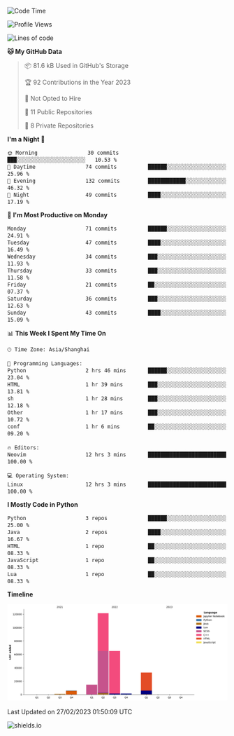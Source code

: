 <!--START_SECTION:waka-->
![Code Time](http://img.shields.io/badge/Code%20Time-200%20hrs%2036%20mins-blue)

![Profile Views](http://img.shields.io/badge/Profile%20Views-6-blue)

![Lines of code](https://img.shields.io/badge/From%20Hello%20World%20I%27ve%20Written-242.0%20thousand%20lines%20of%20code-blue)

**🐱 My GitHub Data** 

> 📦 81.6 kB Used in GitHub's Storage 
 > 
> 🏆 92 Contributions in the Year 2023
 > 
> 🚫 Not Opted to Hire
 > 
> 📜 11 Public Repositories 
 > 
> 🔑 8 Private Repositories 
 > 
**I'm a Night 🦉** 

```text
🌞 Morning                30 commits          ███░░░░░░░░░░░░░░░░░░░░░░   10.53 % 
🌆 Daytime                74 commits          ██████░░░░░░░░░░░░░░░░░░░   25.96 % 
🌃 Evening                132 commits         ████████████░░░░░░░░░░░░░   46.32 % 
🌙 Night                  49 commits          ████░░░░░░░░░░░░░░░░░░░░░   17.19 % 
```
📅 **I'm Most Productive on Monday** 

```text
Monday                   71 commits          ██████░░░░░░░░░░░░░░░░░░░   24.91 % 
Tuesday                  47 commits          ████░░░░░░░░░░░░░░░░░░░░░   16.49 % 
Wednesday                34 commits          ███░░░░░░░░░░░░░░░░░░░░░░   11.93 % 
Thursday                 33 commits          ███░░░░░░░░░░░░░░░░░░░░░░   11.58 % 
Friday                   21 commits          ██░░░░░░░░░░░░░░░░░░░░░░░   07.37 % 
Saturday                 36 commits          ███░░░░░░░░░░░░░░░░░░░░░░   12.63 % 
Sunday                   43 commits          ████░░░░░░░░░░░░░░░░░░░░░   15.09 % 
```


📊 **This Week I Spent My Time On** 

```text
🕑︎ Time Zone: Asia/Shanghai

💬 Programming Languages: 
Python                   2 hrs 46 mins       ██████░░░░░░░░░░░░░░░░░░░   23.04 % 
HTML                     1 hr 39 mins        ███░░░░░░░░░░░░░░░░░░░░░░   13.81 % 
sh                       1 hr 28 mins        ███░░░░░░░░░░░░░░░░░░░░░░   12.18 % 
Other                    1 hr 17 mins        ███░░░░░░░░░░░░░░░░░░░░░░   10.72 % 
conf                     1 hr 6 mins         ██░░░░░░░░░░░░░░░░░░░░░░░   09.20 % 

🔥 Editors: 
Neovim                   12 hrs 3 mins       █████████████████████████   100.00 % 

💻 Operating System: 
Linux                    12 hrs 3 mins       █████████████████████████   100.00 % 
```

**I Mostly Code in Python** 

```text
Python                   3 repos             ██████░░░░░░░░░░░░░░░░░░░   25.00 % 
Java                     2 repos             ████░░░░░░░░░░░░░░░░░░░░░   16.67 % 
HTML                     1 repo              ██░░░░░░░░░░░░░░░░░░░░░░░   08.33 % 
JavaScript               1 repo              ██░░░░░░░░░░░░░░░░░░░░░░░   08.33 % 
Lua                      1 repo              ██░░░░░░░░░░░░░░░░░░░░░░░   08.33 % 
```



**Timeline**

![Lines of Code chart](https://raw.githubusercontent.com/kopp4/kopp4/main/assets/bar_graph.png)


 Last Updated on 27/02/2023 01:50:09 UTC
<!--END_SECTION:waka-->
![shields.io](https://img.shields.io/github/commit-activity/w/kopp4/kopp4?color=g&label=abusing%20bot&style=flat-square)
